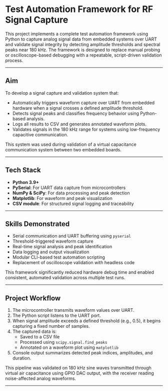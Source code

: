 # Test Automation Framework for RF Signal Capture

This project implements a complete test automation framework using Python to capture analog signal data from embedded systems over UART and validate signal integrity by detecting amplitude thresholds and spectral peaks near 180 kHz. The framework is designed to replace manual probing or oscilloscope-based debugging with a repeatable, script-driven validation process.

---

## Aim

To develop a signal capture and validation system that:
- Automatically triggers waveform capture over UART from embedded hardware when a signal crosses a defined amplitude threshold.
- Detects signal peaks and classifies frequency behavior using Python-based analysis.
- Logs all results to CSV and generates annotated waveform plots.
- Validates signals in the 180 kHz range for systems using low-frequency capacitive communication.

This system was used during validation of a virtual capacitance communication system between two embedded boards.

---

## Tech Stack

- **Python 3.9+**
- **PySerial**: For UART data capture from microcontrollers
- **NumPy & SciPy**: For data processing and peak detection
- **Matplotlib**: For waveform and peak visualization
- **CSV module**: For structured signal logging and traceability

---

## Skills Demonstrated

- Serial communication and UART buffering using `pyserial`
- Threshold-triggered waveform capture
- Real-time signal analysis and peak identification
- Data logging and output visualization
- Modular CLI-based test automation scripting
- Replacement of oscilloscope validation with headless code

This framework significantly reduced hardware debug time and enabled consistent, automated validation across multiple test runs.

---

## Project Workflow

1. The microcontroller transmits waveform values over UART.
2. The Python script listens to the UART port.
3. When signal amplitude exceeds a defined threshold (e.g., 0.5), it begins capturing a fixed number of samples.
4. The captured data is:
   - Saved to a CSV file
   - Processed using `scipy.signal.find_peaks`
   - Annotated on a waveform plot using `matplotlib`
5. Console output summarizes detected peak indices, amplitudes, and duration.

This pipeline was validated on 180 kHz sine waves transmitted through virtual air capacitance using GPIO DAC output, with the receiver reading noise-affected analog waveforms.

---
